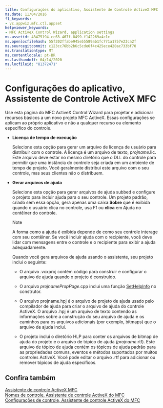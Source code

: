 ```yaml
---
title: Configurações do aplicativo, Assistente de Controle ActiveX MFC
ms.date: 11/04/2016
f1_keywords:
- vc.appwiz.mfc.ctl.appset
helpviewer_keywords:
- MFC ActiveX Control Wizard, application settings
ms.assetid: 48475194-cc63-467f-8499-f142269a4c1c
ms.openlocfilehash: 55f202ffabe945e55589ab1fc771a1757e23ca2f
ms.sourcegitcommit: c123cc76bb2b6c5cde6f4c425ece420ac733bf70
ms.translationtype: MT
ms.contentlocale: pt-BR
ms.lasthandoff: 04/14/2020
ms.locfileid: "81372471"
---
```

# <a name="application-settings-mfc-activex-control-wizard"></a>Configurações do aplicativo, Assistente de Controle ActiveX MFC

Use esta página do MFC ActiveX Control Wizard para projetar e adicionar recursos básicos a um novo projeto MFC ActiveX. Essas configurações se aplicam ao próprio aplicativo e não a qualquer recurso ou elemento específico do controle.

- **Licença de tempo de execução**

   Selecione esta opção para gerar um arquivo de licença de usuário para distribuir com o controle. A licença é um arquivo de texto, *projname*.lic. Este arquivo deve estar no mesmo diretório que o DLL do controle para permitir que uma instância do controle seja criada em um ambiente de tempo de projeto. Você geralmente distribui este arquivo com o seu controle, mas seus clientes não o distribuem.

- **Gerar arquivos de ajuda**

   Selecione esta opção para gerar arquivos de ajuda subbed e configure o projeto para incluir ajuda para o seu controle. Um projeto padrão, criado sem essa opção, gera apenas uma caixa **Sobre** que é exibida quando o usuário clica no controle, usa F1 ou **clica** em Ajuda no contêiner do controle.

   > [!NOTE]
   > A forma como a ajuda é exibida depende de como seu controle interage com seu contêiner. Se você incluir ajuda com o recipiente, você deve lidar com mensagens entre o controle e o recipiente para exibir a ajuda adequadamente.

   Quando você gera arquivos de ajuda usando o assistente, seu projeto inclui o seguinte:

  - O arquivo .vcxproj contém código para construir e configurar o arquivo de ajuda quando o projeto é construído.

  - O arquivo *projnamePropPage*.cpp inclui uma função [SetHelpInfo](../../mfc/reference/colepropertypage-class.md#sethelpinfo) no construtor.

  - O arquivo projname.hpj é o arquivo de projeto de ajuda usado pelo compilador de ajuda para criar o arquivo de ajuda do controle ActiveX. O arquivo .hpj é um arquivo de texto contendo as informações sobre a construção do seu arquivo de ajuda e os caminhos para os arquivos adicionais (por exemplo, bitmaps) que o arquivo de ajuda inclui.

  - O projeto inclui o diretório HLP para conter os arquivos de bitmap de ajuda do projeto e o arquivo de tópico de ajuda *(projname*.rtf). Este arquivo de tópico de ajuda contém os tópicos de ajuda padrão para as propriedades comuns, eventos e métodos suportados por muitos controles ActiveX. Você pode editar o arquivo .rtf para adicionar ou remover tópicos de ajuda específicos.

## <a name="see-also"></a>Confira também

[Assistente de controle ActiveX MFC](../../mfc/reference/mfc-activex-control-wizard.md)<br/>
[Nomes de controle, Assistente de controle ActiveX do MFC](../../mfc/reference/control-names-mfc-activex-control-wizard.md)<br/>
[Configurações de controle, Assistente de controle ActiveX do MFC](../../mfc/reference/control-settings-mfc-activex-control-wizard.md)
